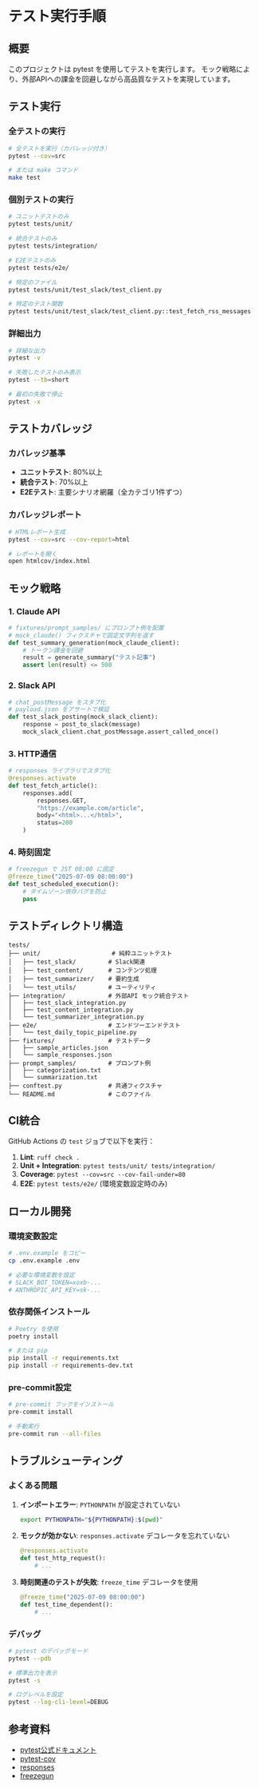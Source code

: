 # テスト実行手順

## 概要

このプロジェクトは pytest を使用してテストを実行します。
モック戦略により、外部APIへの課金を回避しながら高品質なテストを実現しています。

## テスト実行

### 全テストの実行

```bash
# 全テストを実行（カバレッジ付き）
pytest --cov=src

# または make コマンド
make test
```

### 個別テストの実行

```bash
# ユニットテストのみ
pytest tests/unit/

# 統合テストのみ
pytest tests/integration/

# E2Eテストのみ
pytest tests/e2e/

# 特定のファイル
pytest tests/unit/test_slack/test_client.py

# 特定のテスト関数
pytest tests/unit/test_slack/test_client.py::test_fetch_rss_messages
```

### 詳細出力

```bash
# 詳細な出力
pytest -v

# 失敗したテストのみ表示
pytest --tb=short

# 最初の失敗で停止
pytest -x
```

## テストカバレッジ

### カバレッジ基準

- **ユニットテスト**: 80%以上
- **統合テスト**: 70%以上
- **E2Eテスト**: 主要シナリオ網羅（全カテゴリ1件ずつ）

### カバレッジレポート

```bash
# HTMLレポート生成
pytest --cov=src --cov-report=html

# レポートを開く
open htmlcov/index.html
```

## モック戦略

### 1. Claude API

```python
# fixtures/prompt_samples/ にプロンプト例を配置
# mock_claude() フィクスチャで固定文字列を返す
def test_summary_generation(mock_claude_client):
    # トークン課金を回避
    result = generate_summary("テスト記事")
    assert len(result) <= 500
```

### 2. Slack API

```python
# chat_postMessage をスタブ化
# payload.json をアサートで検証
def test_slack_posting(mock_slack_client):
    response = post_to_slack(message)
    mock_slack_client.chat_postMessage.assert_called_once()
```

### 3. HTTP通信

```python
# responses ライブラリでスタブ化
@responses.activate
def test_fetch_article():
    responses.add(
        responses.GET,
        "https://example.com/article",
        body="<html>...</html>",
        status=200
    )
```

### 4. 時刻固定

```python
# freezegun で JST 08:00 に固定
@freeze_time("2025-07-09 08:00:00")
def test_scheduled_execution():
    # タイムゾーン依存バグを防止
    pass
```

## テストディレクトリ構造

```
tests/
├── unit/                    # 純粋ユニットテスト
│   ├── test_slack/         # Slack関連
│   ├── test_content/       # コンテンツ処理
│   ├── test_summarizer/    # 要約生成
│   └── test_utils/         # ユーティリティ
├── integration/            # 外部API モック統合テスト
│   ├── test_slack_integration.py
│   ├── test_content_integration.py
│   └── test_summarizer_integration.py
├── e2e/                    # エンドツーエンドテスト
│   └── test_daily_topic_pipeline.py
├── fixtures/               # テストデータ
│   ├── sample_articles.json
│   └── sample_responses.json
├── prompt_samples/         # プロンプト例
│   ├── categorization.txt
│   └── summarization.txt
├── conftest.py             # 共通フィクスチャ
└── README.md               # このファイル
```

## CI統合

GitHub Actions の `test` ジョブで以下を実行：

1. **Lint**: `ruff check .`
2. **Unit + Integration**: `pytest tests/unit/ tests/integration/`
3. **Coverage**: `pytest --cov=src --cov-fail-under=80`
4. **E2E**: `pytest tests/e2e/` (環境変数設定時のみ)

## ローカル開発

### 環境変数設定

```bash
# .env.example をコピー
cp .env.example .env

# 必要な環境変数を設定
# SLACK_BOT_TOKEN=xoxb-...
# ANTHROPIC_API_KEY=sk-...
```

### 依存関係インストール

```bash
# Poetry を使用
poetry install

# または pip
pip install -r requirements.txt
pip install -r requirements-dev.txt
```

### pre-commit設定

```bash
# pre-commit フックをインストール
pre-commit install

# 手動実行
pre-commit run --all-files
```

## トラブルシューティング

### よくある問題

1. **インポートエラー**: `PYTHONPATH` が設定されていない

   ```bash
   export PYTHONPATH="${PYTHONPATH}:$(pwd)"
   ```

2. **モックが効かない**: `responses.activate` デコレータを忘れていない

   ```python
   @responses.activate
   def test_http_request():
       # ...
   ```

3. **時刻関連のテストが失敗**: `freeze_time` デコレータを使用
   ```python
   @freeze_time("2025-07-09 08:00:00")
   def test_time_dependent():
       # ...
   ```

### デバッグ

```bash
# pytest のデバッグモード
pytest --pdb

# 標準出力を表示
pytest -s

# ログレベルを設定
pytest --log-cli-level=DEBUG
```

## 参考資料

- [pytest公式ドキュメント](https://docs.pytest.org/)
- [pytest-cov](https://pytest-cov.readthedocs.io/)
- [responses](https://github.com/getsentry/responses)
- [freezegun](https://github.com/spulec/freezegun)
